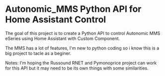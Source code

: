 # Autonomic_MMS Python API for Home Assistant Control
The goal of this project is to create a Python API to control Autonomic MMS eSeries using Home Assistant with Custom Component.

The MMS has a lot of features, I'm new to python coding so i know this is a big project to tacle as a beginer.


Notes: I'm hoping the Russound RNET and Pymonoprice project can work for this API but it may need to be its own things with some similarities.
